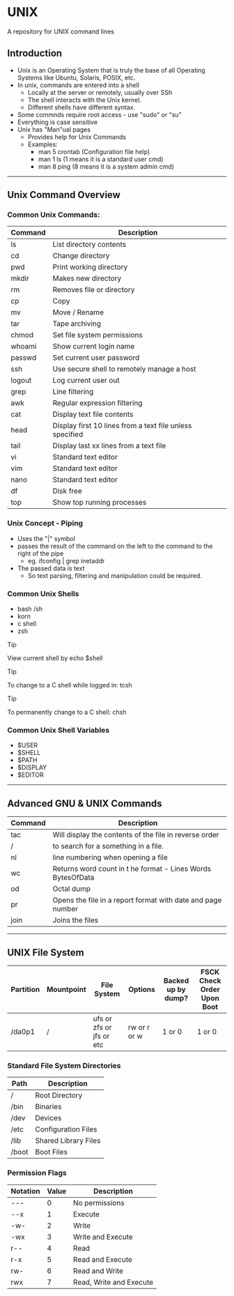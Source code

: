 # UNIX
A repository for UNIX command lines

## Introduction
- Unix is an Operating System that is truly the base of all Operating Systems like Ubuntu, Solaris, POSIX, etc.
- In unix, commands are entered into a shell
  - Locally at the server or remotely, usually over SSh
  - The shell interacts with the Unix kernel.
  - Different shells have different syntax.
- Some commnds require root access - use "sudo" or "su"
- Everything is case sensitive
- Unix has "Man"ual pages
  - Provides help for Unix Commands
  - Examples:
      - man 5 crontab (Configuration file help)
      - man 1 ls (1 means it is a standard user cmd)
      - man 8 ping (8 means it is a system admin cmd)

--------
## Unix Command Overview

### Common Unix Commands:

| Command | Description |
| ------- | ----------- |
| ls      | List directory contents |
| cd      | Change directory |
| pwd     | Print working directory |
| mkdir   | Makes new directory |
| rm      | Removes file or directory |
| cp      | Copy |
| mv      | Move / Rename |
| tar     | Tape archiving |
| chmod   | Set file system permissions |
| whoami  | Show current login name |
| passwd  | Set current user password |
| ssh     | Use secure shell to remotely manage a host |
| logout  | Log current user out |
| grep    | Line filtering |
| awk     | Regular expression filtering |
| cat     | Display text file contents  |
| head    | Display first 10 lines from a text file unless specified |
| tail    | Display last xx lines from a text file |
| vi      | Standard text editor |
| vim     | Standard text editor |
| nano    | Standard text editor |
| df      | Disk free |
| top     | Show top running processes |


### Unix Concept - Piping
- Uses the "|" symbol
- passes the result of the command on the left to the command to the right of the pipe
  - eg. ifconfig | grep inetaddr
- The passed data is text
  - So text parsing, filtering and manipulation could be required.

### Common Unix Shells
- bash /sh
- korn
- c shell
- zsh

> [!TIP]
> View current shell by echo $shell

> [!TIP]
> To change to a C shell while logged in: tcsh

> [!TIP]
> To permanently change to a C shell: chsh

### Common Unix Shell Variables
- $USER
- $SHELL
- $PATH
- $DISPLAY
- $EDITOR

--------

## Advanced GNU & UNIX Commands

| Command | Description |
| ------- | ----------- |
| tac     | Will display the contents of the file in reverse order |
| /       | to search for a something in a file. |
| nl      | line numbering when opening a file |
| wc      | Returns word count in t he format - Lines Words BytesOfData |
| od      | Octal dump |
| pr      | Opens the file in a report format with date and page number |
| join    | Joins the files |


----------

## UNIX File System

| Partition | Mountpoint | File System | Options | Backed up by dump? | FSCK Check Order Upon Boot |
| --------- | ---------- | ----------- | ------- | ------------------ | -------------------------- |
| /da0p1    | / | ufs or zfs or jfs or etc | rw or r or w | 1 or 0 | 1 or 0 |

### Standard File System Directories

| Path  | Description |
| ----  | ----------- |
| /     | Root Directory       |
| /bin  | Binaries             |
| /dev  | Devices              |
| /etc  | Configuration Files  |
| /lib  | Shared Library Files |
| /boot | Boot Files           |

### Permission Flags

| Notation | Value | Description             |
|----------|-------|-------------------------|
| ---      | 0     | No permissions          |
| --x      | 1     | Execute                 |
| -w-      | 2     | Write                   |
| -wx      | 3     | Write and Execute       |
| r--      | 4     | Read                    |
| r-x      | 5     | Read and Execute        |
| rw-      | 6     | Read and Write          |
| rwx      | 7     | Read, Write and Execute |
